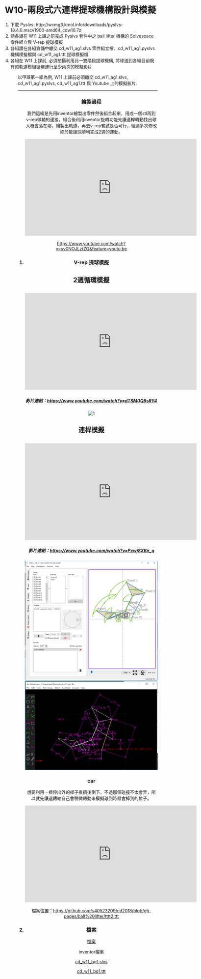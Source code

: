 <center>
<H1> W10-兩段式六連桿提球機構設計與模擬</br>
</h1>
</center>

<ol>
<li>下載 Pyslvs: http://wcmg3.kmol.info/downloads/pyslvs-18.4.0.mscv1900-amd64_cdw10.7z<br/>

<li>請各組在 W11 上課之前完成 Pyslvs 套件中之 ball lifter 機構的 Solvespace 零件組立與 V-rep 提球模擬<br/>

<li>各組請在各組倉儲中繳交 cd_w11_ag1.slvs 零件組立檔、cd_w11_ag1.pyslvs 機構模擬檔與 cd_w11_ag1.ttt 提球模擬檔<br/>

<li>各組在 W11 上課前, 必須拍攝利用此一雙階段提球機構, 將球送到各組目前既有的軌道模組循環運行至少兩次的模擬影片<br/><ol/>


以甲班第一組為例, W11 上課前必須繳交 cd_w11_ag1.slvs, cd_w11_ag1.pyslvs, cd_w11_ag1.ttt 與 Youtube 上的模擬影片.

---

<ol type="1">
<center>

<h3>繪製過程</h3>

我們這組是先用inventor繪製出零件然後組合起來，用成一個stl再到v-rep做軸的連接，組合後利用inventor旋轉功能先讓連桿轉動找出球大概會落在哪，繪製出軌道，再去v-rep嘗試是否可行，經過多次修改終於能讓球順利完成2週的運動。

<iframe width="560" height="315" src="https://www.youtube.com/embed/sv0NOJLztZQ" frameborder="0" allow="autoplay; encrypted-media" allowfullscreen></iframe>

<a href="https://www.youtube.com/watch?v=sv0NOJLztZQ&feature=youtu.be">https://www.youtube.com/watch?v=sv0NOJLztZQ&feature=youtu.be</a>



<h3><li>V-rep 提球模擬</br></h3>




<h2>2週循環模擬<h2/>
 
<iframe width="560" height="315" src="https://www.youtube.com/embed/dTSM0Q9sRY4" frameborder="0" allow="autoplay; encrypted-media" allowfullscreen></iframe>



<h5>影片連結：<a href="https://www.youtube.com/watch?v=dTSM0Q9sRY4">https://www.youtube.com/watch?v=dTSM0Q9sRY4
</a>
</h5> 

<img src="https://github.com/cow2166/66969/blob/master/966/20180508_221639.gif?raw=true" alt="1">




<h2>連桿模擬<h2/>


<iframe width="560" height="315" src="https://www.youtube.com/embed/PxwjSXBir_g" frameborder="0" allow="autoplay; encrypted-media" allowfullscreen></iframe>

<h5>影片連結：<a href="https://www.youtube.com/watch?v=PxwjSXBir_g
">https://www.youtube.com/watch?v=PxwjSXBir_g

</a>

</h5>


<img src="https://github.com/cow2166/66969/blob/master/966/w11-1.PNG?raw=true">

<img src="https://github.com/cow2166/66969/blob/master/966/w11-2.PNG?raw=true">



<H3>car</h3>

想要利用一根伸出外的桿子推擠後倒下，不過那個碰撞不太會弄，所以就先讓選轉軸自己會稍微轉動來模擬球到時候會掉到的位子。

<iframe width="560" height="315" src="https://www.youtube.com/embed/tVeo7YB3nZU" frameborder="0" allow="autoplay; encrypted-media" allowfullscreen></iframe>
</br>

檔案位置：<a href="https://github.com/s40523209/cd2018/blob/gh-pages/ball%20lifter/tttt2.ttt
">https://github.com/s40523209/cd2018/blob/gh-pages/ball%20lifter/tttt2.ttt
</a>



<H3><li>檔案</br></H3>

[檔案](https://github.com/s40523209/cd2018/tree/gh-pages/ball%20lifter)

<a herf="https://github.com/s40523209/cd2018/tree/gh-pages/inventor(2015)/0507">inventor檔案</a>

[cd_w11_bg1.slvs](https://github.com/s40523209/cd2018/blob/gh-pages/ball%20lifter/cd_w11_bg1.slvs)

[cd_w11_bg1.ttt](https://github.com/s40523209/cd2018/blob/gh-pages/ball%20lifter/cd_w11_bg1.ttt)






